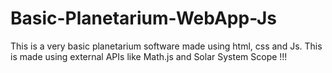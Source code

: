 # Basic-Planetarium-WebApp-Js
This is a very basic planetarium software made using html, css and Js. This is made using external APIs like Math.js and Solar System Scope !!!
